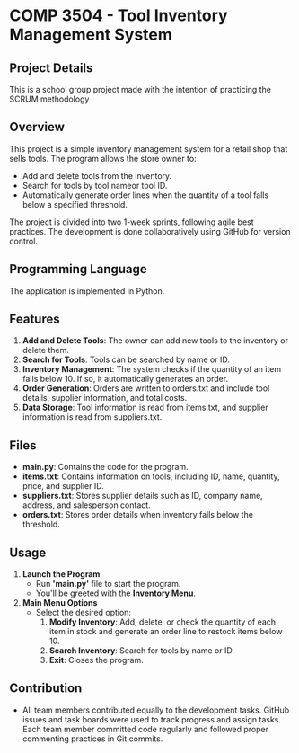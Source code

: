 # COMP 3504 - Tool Inventory Management System

## Project Details
This is a school group project made with the intention of practicing the SCRUM methodology

## Overview

This project is a simple inventory management system for a retail shop that sells tools. The program allows the store owner to:

- Add and delete tools from the inventory.
- Search for tools by tool nameor tool ID.
- Automatically generate order lines when the quantity of a tool falls below a specified threshold.

The project is divided into two 1-week sprints, following agile best practices. The development is done collaboratively using GitHub for version control.

## Programming Language

The application is implemented in Python.


## Features
1. **Add and Delete Tools**: The owner can add new tools to the inventory or delete them.
2. **Search for Tools**: Tools can be searched by name or ID.
3. **Inventory Management**: The system checks if the quantity of an item falls below 10. If so, it automatically generates an order.
4. **Order Generation**: Orders are written to orders.txt and include tool details, supplier information, and total costs.
5. **Data Storage**: Tool information is read from items.txt, and supplier information is read from suppliers.txt.

## Files
- **main.py**: Contains the code for the program.
- **items.txt**: Contains information on tools, including ID, name, quantity, price, and supplier ID.
- **suppliers.txt**: Stores supplier details such as ID, company name, address, and salesperson contact.
- **orders.txt**: Stores order details when inventory falls below the threshold.

## Usage
1. **Launch the Program**
   - Run **'main.py'** file to start the program.
   - You'll be greeted with the **Inventory Menu**.
1. **Main Menu Options**
   - Select the desired option:
       1. **Modify Inventory**: Add, delete, or check the quantity of each item in stock and generate an order line to restock items below 10.
       2. **Search Inventory**: Search for tools by name or ID.
       3. **Exit**: Closes the program.

     

## Contribution
- All team members contributed equally to the development tasks. GitHub issues and task boards were used to track progress and assign tasks. Each team member committed code regularly and followed proper commenting practices in Git commits.
